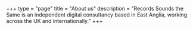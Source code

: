 +++
type        = "page"
title       = "About us"
description = "Records Sounds the Same is an independent digital consultancy based in East Anglia, working across the UK and internationally."
+++
